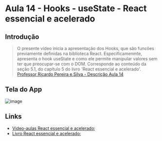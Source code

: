 # Aula 14 - Hooks - useState - React essencial e acelerado

## Introdução
> O presente vídeo inicia a apresentação dos Hooks, que são funcões previamente definidas na biblioteca React. Especificamenmte, apresenta o hook useState e como ele permite manipular valores sem ter que preocupar-se com o DOM. Corresponde ao conteúdo da seção 5.1, do capítulo 5 do livro 'React essencial e acelerado'.
[Professor Ricardo Pereira e Silva - Descrição Aula 14](https://www.youtube.com/watch?v=PyFO7geNy_Q&ab_channel=ModelagemOrientadaaObjetoscomUML)

## Tela do App
![image](https://github.com/wfrsilva/React-essencial-e-acelerado/assets/8933834/ed7fa834-708f-4291-80c9-6a6d1b336cc8)

## Links
- [Video-aulas React essencial e acelerado](https://www.youtube.com/watch?v=Wdto4xO981g&list=PLQb3t1uw-rpFCJlfyglJkJ_8Zz_gMIa7A&index=1&ab_channel=ModelagemOrientadaaObjetoscomUML);
- [Livro React essencial e acelerado](https://www.amazon.com.br/React-essencial-acelerado-Ricardo-Pereira-ebook/dp/B0CS4MT24K/ref=sr_1_1?crid=KYMXD3Y1SRYA&keywords=react+essencial+e+acelerado&qid=1705929956&sprefix=react+essen%2Caps%2C191&sr=8-1);
